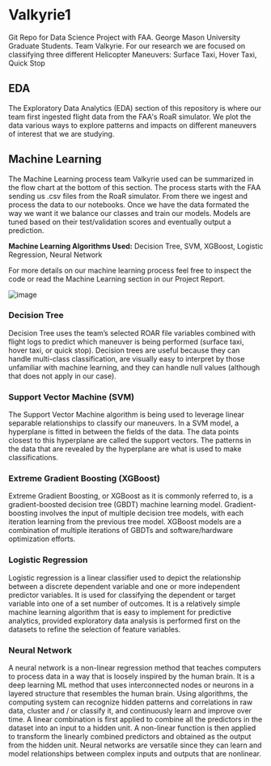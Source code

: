 # Valkyrie1
Git Repo for Data Science Project with FAA. George Mason University Graduate Students. Team Valkyrie. For our research we are focused on classifying three different Helicopter Maneuvers: Surface Taxi, Hover Taxi, Quick Stop 

## EDA
The Exploratory Data Analytics (EDA) section of this repository is where our team first ingested flight data from the FAA's RoaR simulator. We plot the data various ways to explore patterns and impacts on different maneuvers of interest that we are studying. 

## Machine Learning
The Machine Learning process team Valkyrie used can be summarized in the flow chart at the bottom of this section. The process starts with the FAA sending us .csv files from the RoaR simulator. From there we ingest and process the data to our notebooks. Once we have the data formated the way we want it we balance our classes and train our models. Models are tuned based on their test/validation scores and eventually output a prediction. 

**Machine Learning Algorithms Used:** Decision Tree, SVM, XGBoost, Logistic Regression, Neural Network

For more details on our machine learning process feel free to inspect the code or read the Machine Learning section in our Project Report. 

![image](https://user-images.githubusercontent.com/71101663/204165475-c6eaef49-b459-481f-9e41-d51f73596038.png)

### Decision Tree
Decision Tree uses the team’s selected ROAR file variables combined with flight logs to predict which maneuver is being performed (surface taxi, hover taxi, or quick stop). Decision trees are useful because they can handle multi-class classification, are visually easy to interpret by those unfamiliar with machine learning, and they can handle null values (although that does not apply in our case).

### Support Vector Machine (SVM)
The Support Vector Machine algorithm is being used to leverage linear separable relationships to classify our maneuvers. In a SVM model, a hyperplane is fitted in between the fields of the data. The data points closest to this hyperplane are called the support vectors. The patterns in the data that are revealed by the hyperplane are what is used to make classifications. 

### Extreme Gradient Boosting (XGBoost)
Extreme Gradient Boosting, or XGBoost as it is commonly referred to, is a gradient-boosted decision tree (GBDT) machine learning model. Gradient-boosting involves the input of multiple decision tree models, with each iteration learning from the previous tree model. XGBoost models are a combination of multiple iterations of GBDTs and software/hardware optimization efforts.

### Logistic Regression 
Logistic regression is a linear classifier used to depict the relationship between a discrete dependent variable and one or more independent predictor variables. It is used for classifying the dependent or target variable into one of a set number of outcomes. It is a relatively simple machine learning algorithm that is easy to implement for predictive analytics, provided exploratory data analysis is performed first on the datasets to refine the selection of feature variables. 

### Neural Network
A neural network is a non-linear regression method that teaches computers to process data in a way that is loosely inspired by the human brain. It is a deep learning ML method that uses interconnected nodes or neurons in a layered structure that resembles the human brain. Using algorithms, the computing system can recognize hidden patterns and correlations in raw data, cluster and / or classify it, and continuously learn and improve over time. A linear combination is first applied to combine all the predictors in the dataset into an input to a hidden unit. A non-linear function is then applied to transform the linearly combined predictors and obtained as the output from the hidden unit. Neural networks are versatile since they can learn and model relationships between complex inputs and outputs that are nonlinear.
